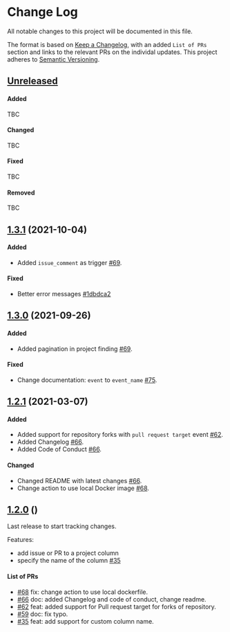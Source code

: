 # Change Log


All notable changes to this project will be documented in this file.

The format is based on [Keep a Changelog](https://keepachangelog.com/en/1.0.0/), with an added `List of PRs` section and links to the relevant PRs on the individal updates. This project adheres to [Semantic Versioning](https://semver.org/spec/v2.0.0.html).

## [Unreleased](https://github.com/srggrs/assign-one-project-github-action/compare/master...HEAD)

#### Added

TBC

#### Changed

TBC

#### Fixed

TBC

#### Removed

TBC

## [1.3.1](https://github.com/srggrs/assign-one-project-github-action/compare/1.3.1...HEAD) (2021-10-04)

#### Added

* Added `issue_comment` as trigger [#69](https://github.com/srggrs/assign-one-project-github-action/pull/69).

#### Fixed

* Better error messages [#1dbdca2](https://github.com/srggrs/assign-one-project-github-action/commit/1dbdca2)

## [1.3.0](https://github.com/srggrs/assign-one-project-github-action/compare/1.3.0...HEAD) (2021-09-26)

#### Added
* Added pagination in project finding [#69](https://github.com/srggrs/assign-one-project-github-action/pull/69).

#### Fixed
* Change documentation: `event` to `event_name` [#75](https://github.com/srggrs/assign-one-project-github-action/pull/75).


## [1.2.1](https://github.com/srggrs/assign-one-project-github-action/compare/prep-release-1.2.1...HEAD) (2021-03-07)

#### Added
* Added support for repository forks with `pull request target` event [#62](https://github.com/srggrs/assign-one-project-github-action/pull/62).
* Added Changelog [#66](https://github.com/srggrs/assign-one-project-github-action/pull/66).
* Added Code of Conduct [#66](https://github.com/srggrs/assign-one-project-github-action/pull/66).

#### Changed

* Changed README with latest changes [#66](https://github.com/srggrs/assign-one-project-github-action/pull/66).
* Change action to use local Docker image [#68](https://github.com/srggrs/assign-one-project-github-action/pull/68).

## [1.2.0](https://github.com/srggrs/assign-one-project-github-action/compare/prep-release-1.2.0...HEAD) ()

Last release to start tracking changes.

Features:
* add issue or PR to a project column
* specify the name of the column [#35](https://github.com/srggrs/assign-one-project-github-action/pull/35)

#### List of PRs

- [#68](https://github.com/srggrs/assign-one-project-github-action/pull/68) fix: change action to use local dockerfile.
- [#66](https://github.com/srggrs/assign-one-project-github-action/pull/66) doc: added Changelog and code of conduct, change readme.
- [#62](https://github.com/srggrs/assign-one-project-github-action/pull/62) feat: added support for Pull request target for forks of repository.
- [#59](https://github.com/srggrs/assign-one-project-github-action/pull/59) doc: fix typo.
- [#35](https://github.com/srggrs/assign-one-project-github-action/pull/35) feat: add support for custom column name.
